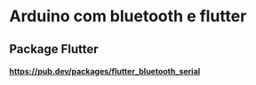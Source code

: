 # Arduino com bluetooth e flutter

## Package Flutter
#### https://pub.dev/packages/flutter_bluetooth_serial